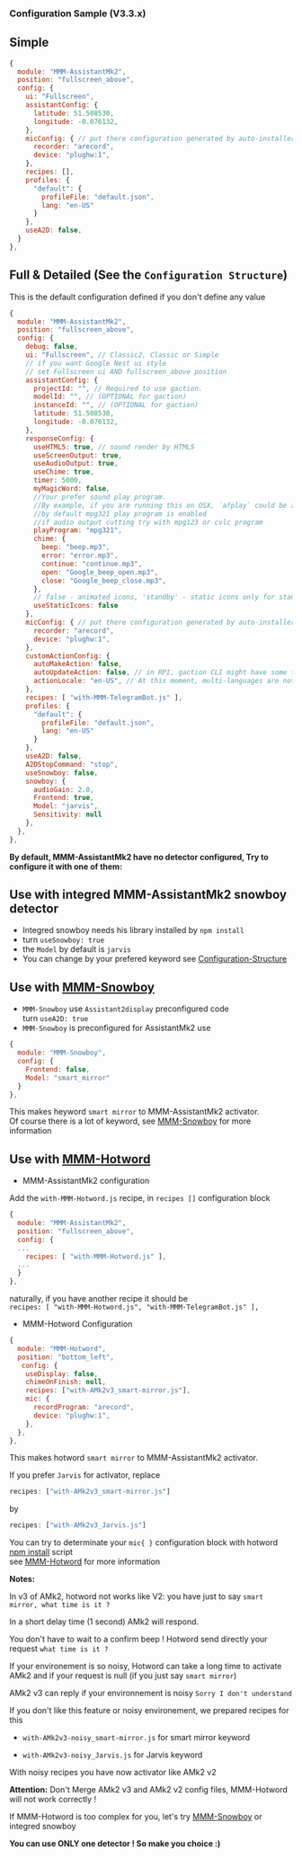  
### Configuration Sample (V3.3.x)

## Simple
```js
{
  module: "MMM-AssistantMk2",
  position: "fullscreen_above",
  config: {
    ui: "Fullscreen",
    assistantConfig: {
      latitude: 51.508530,
      longitude: -0.076132,
    },
    micConfig: { // put there configuration generated by auto-installer
      recorder: "arecord",
      device: "plughw:1",
    },
    recipes: [],
    profiles: {
      "default": {
        profileFile: "default.json",
        lang: "en-US"
      }
    },
    useA2D: false,
  }
},
```

## Full & Detailed (See the `Configuration Structure`)
This is the default configuration defined if you don't define any value
```js
{
  module: "MMM-AssistantMk2",
  position: "fullscreen_above",
  config: {
    debug: false,
    ui: "Fullscreen", // Classic2, Classic or Simple
    // if you want Google Nest ui style
    // set Fullscreen ui AND fullscreen_above position
    assistantConfig: {
      projectId: "", // Required to use gaction.
      modelId: "", // (OPTIONAL for gaction)
      instanceId: "", // (OPTIONAL for gaction)
      latitude: 51.508530,
      longitude: -0.076132,
    },
    responseConfig: {
      useHTML5: true, // sound render by HTML5
      useScreenOutput: true,
      useAudioOutput: true,
      useChime: true,
      timer: 5000,
      myMagicWord: false,
      //Your prefer sound play program.
      //By example, if you are running this on OSX, `afplay` could be available.
      //by default mpg321 play program is enabled
      //if audio output cutting try with mpg123 or cvlc program
      playProgram: "mpg321",
      chime: {
        beep: "beep.mp3",
        error: "error.mp3",
        continue: "continue.mp3",
        open: "Google_beep_open.mp3",
        close: "Google_beep_close.mp3",
      },
      // false - animated icons, 'standby' - static icons only for standby state, true - all static icons
      useStaticIcons: false
    },
    micConfig: { // put there configuration generated by auto-installer
      recorder: "arecord",
      device: "plughw:1",
    },
    customActionConfig: {
      autoMakeAction: false,
      autoUpdateAction: false, // in RPI, gaction CLI might have some trouble.(current version should be 2.2.4, but for linux-arm, Google haven't updated) so leave this as false in RPI. I don't know it is solved or not.
      actionLocale: "en-US", // At this moment, multi-languages are not supported, sorry. Someday I'll work.
    },
    recipes: [ "with-MMM-TelegramBot.js" ],
    profiles: {
      "default": {
        profileFile: "default.json",
        lang: "en-US"
      }
    },
    useA2D: false,
    A2DStopCommand: "stop",
    useSnowboy: false,
    snowboy: {
      audioGain: 2.0,
      Frontend: true,
      Model: "jarvis",
      Sensitivity: null
    },
  },
},
```
**By default, MMM-AssistantMk2 have no detector configured, Try to configure it with one of them:**

## Use with integred MMM-AssistantMk2 snowboy detector
 * Integred snowboy needs his library installed by `npm install`
 * turn `useSnowboy: true`
 * the `Model` by default is `jarvis`
 * You can change by your prefered keyword see [Configuration-Structure](https://github.com/bugsounet/MMM-AssistantMk2/wiki/Configuration-Structure#field-snowboy-)

## Use with [MMM-Snowboy](https://github.com/bugsounet/MMM-Snowboy)

 * `MMM-Snowboy` use `Assistant2display` preconfigured code<br>
turn `useA2D: true`
 * `MMM-Snowboy` is preconfigured for AssistantMk2 use
```js
{
  module: "MMM-Snowboy",
  config: {
    Frontend: false,
    Model: "smart_mirror"
  }
},
```

This makes heyword `smart mirror` to MMM-AssistantMk2 activator.<br>
Of course there is a lot of keyword, see [MMM-Snowboy](https://github.com/bugsounet/MMM-Snowboy) for more information

## Use with [MMM-Hotword](https://github.com/bugsounet/MMM-Hotword)

 * MMM-AssistantMk2 configuration

Add the `with-MMM-Hotword.js` recipe, in `recipes []` configuration block

```js
{
  module: "MMM-AssistantMk2",
  position: "fullscreen_above",
  config: {
  ...
    recipes: [ "with-MMM-Hotword.js" ],
  ...
  }
},
```
naturally, if you have another recipe it should be<br>
`recipes: [ "with-MMM-Hotword.js", "with-MMM-TelegramBot.js" ],`

* MMM-Hotword Configuration

```js
{
  module: "MMM-Hotword",
  position: "bottom_left",
   config: {
    useDisplay: false,
    chimeOnFinish: null,
    recipes: ["with-AMk2v3_smart-mirror.js"],
    mic: {
      recordProgram: "arecord",
      device: "plughw:1",
    },
  },
},
```

This makes hotword `smart mirror` to MMM-AssistantMk2 activator.

If you prefer `Jarvis` for activator, replace
```js
recipes: ["with-AMk2v3_smart-mirror.js"]
```
by
```js
recipes: ["with-AMk2v3_Jarvis.js"]
```

You can try to determinate your `mic{ }` configuration block with hotword [npm install](Installation#auto-install) script<br>
see [MMM-Hotword](https://github.com/bugsounet/MMM-Hotword/wiki) for more information

**Notes:**

In v3 of AMk2, hotword not works like V2: you have just to say `smart mirror, what time is it ?`

In a short delay time (1 second) AMk2 will respond.

You don't have to wait to a confirm beep !
Hotword send directly your request `what time is it ?`

If your environement is so noisy, Hotword can take a long time to activate AMk2
and if your request is null (if you just say `smart mirror`)

AMk2 v3 can reply if your environnement is noisy `Sorry I don't understand`

If you don't like this feature or noisy environement, we prepared recipes for this
* `with-AMk2v3-noisy_smart-mirror.js` for smart mirror keyword

* `with-AMk2v3-noisy_Jarvis.js` for Jarvis keyword

With noisy recipes you have now activator like AMk2 v2

**Attention:** Don't Merge AMk2 v3 and AMk2 v2 config files, MMM-Hotword will not work correctly !

If MMM-Hotword is too complex for you, let's try [MMM-Snowboy](https://github.com/bugsounet/MMM-Snowboy) or integred snowboy


**You can use ONLY one detector ! So make you choice :)**
